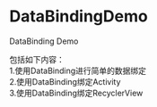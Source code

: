 # DataBindingDemo
DataBinding Demo

包括如下内容：</br>
1.使用DataBinding进行简单的数据绑定</br>
2.使用DataBinding绑定Activity</br>
3.使用DataBinding绑定RecyclerView
